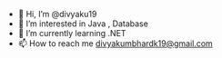 - 👋 Hi, I’m @divyaku19
- 👀 I’m interested in Java , Database
- 🌱 I’m currently learning .NET
- 📫 How to reach me divyakumbhardk19@gmail.com


<!---
divyaku19/divyaku19 is a ✨ special ✨ repository because its `README.md` (this file) appears on your GitHub profile.
You can click the Preview link to take a look at your changes.
--->
